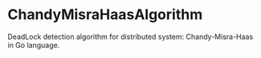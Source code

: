 # ChandyMisraHaasAlgorithm
DeadLock detection algorithm for distributed system: Chandy-Misra-Haas in Go language.
